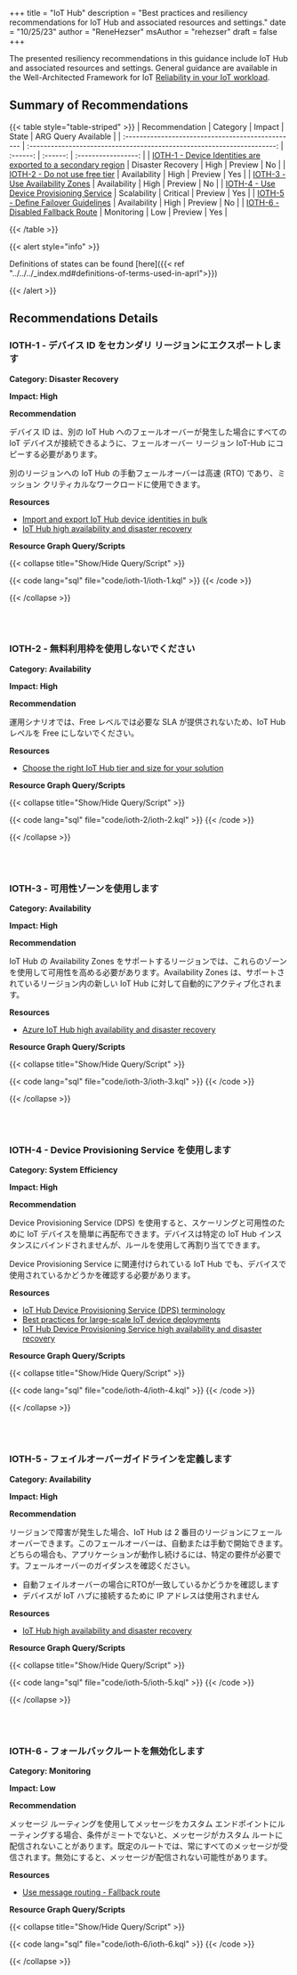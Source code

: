 +++
title = "IoT Hub"
description = "Best practices and resiliency recommendations for IoT Hub and associated resources and settings."
date = "10/25/23"
author = "ReneHezser"
msAuthor = "rehezser"
draft = false
+++

The presented resiliency recommendations in this guidance include IoT Hub and associated resources and settings. General guidance are available in the Well-Architected Framework for IoT [Reliability in your IoT workload](https://learn.microsoft.com/ja-jp/azure/well-architected/iot/iot-reliability).

## Summary of Recommendations

{{< table style="table-striped" >}}
| Recommendation                                    |  Category                                                               |  Impact         |  State            | ARG Query Available |
| :------------------------------------------------ | :---------------------------------------------------------------------: | :------:        | :------:          | :-----------------: |
| [IOTH-1 - Device Identities are exported to a secondary region](#ioth-1---device-identities-are-exported-to-a-secondary-region) | Disaster Recovery | High | Preview  |         No         |
| [IOTH-2 - Do not use free tier](#ioth-2---do-not-use-free-tier) | Availability | High | Preview  |         Yes          |
| [IOTH-3 - Use Availability Zones](#ioth-3---use-availability-zones) | Availability | High | Preview  |         No          |
| [IOTH-4 - Use Device Provisioning Service](#ioth-4---use-device-provisioning-service) | Scalability | Critical | Preview  |         Yes          |
| [IOTH-5 - Define Failover Guidelines](#ioth-5---define-failover-guidelines) | Availability | High | Preview  |         No          |
| [IOTH-6 - Disabled Fallback Route](#ioth-6---disabled-fallback-route) | Monitoring | Low | Preview  |         Yes          |

{{< /table >}}

{{< alert style="info" >}}

Definitions of states can be found [here]({{< ref "../../../_index.md#definitions-of-terms-used-in-aprl">}})

{{< /alert >}}

## Recommendations Details

### IOTH-1 - デバイス ID をセカンダリ リージョンにエクスポートします

**Category: Disaster Recovery**

**Impact: High**

**Recommendation**

デバイス ID は、別の IoT Hub へのフェールオーバーが発生した場合にすべての IoT デバイスが接続できるように、フェールオーバー リージョン IoT-Hub にコピーする必要があります。

別のリージョンへの IoT Hub の手動フェールオーバーは高速 (RTO) であり、ミッション クリティカルなワークロードに使用できます。

**Resources**

- [Import and export IoT Hub device identities in bulk](https://learn.microsoft.com/ja-jp/azure/iot-hub/iot-hub-bulk-identity-mgmt)
- [IoT Hub high availability and disaster recovery](https://learn.microsoft.com/ja-jp/azure/iot-hub/iot-hub-ha-dr#manual-failover)

**Resource Graph Query/Scripts**

{{< collapse title="Show/Hide Query/Script" >}}

{{< code lang="sql" file="code/ioth-1/ioth-1.kql" >}} {{< /code >}}

{{< /collapse >}}

<br><br>

### IOTH-2 - 無料利用枠を使用しないでください

**Category: Availability**

**Impact: High**

**Recommendation**

運用シナリオでは、Free レベルでは必要な SLA が提供されないため、IoT Hub レベルを Free にしないでください。

**Resources**

- [Choose the right IoT Hub tier and size for your solution](https://learn.microsoft.com/ja-jp/azure/iot-hub/iot-hub-scaling)

**Resource Graph Query/Scripts**

{{< collapse title="Show/Hide Query/Script" >}}

{{< code lang="sql" file="code/ioth-2/ioth-2.kql" >}} {{< /code >}}

{{< /collapse >}}

<br><br>

### IOTH-3 - 可用性ゾーンを使用します

**Category: Availability**

**Impact: High**

**Recommendation**

IoT Hub の Availability Zones をサポートするリージョンでは、これらのゾーンを使用して可用性を高める必要があります。Availability Zones は、サポートされているリージョン内の新しい IoT Hub に対して自動的にアクティブ化されます。

**Resources**

- [Azure IoT Hub high availability and disaster recovery](https://learn.microsoft.com/ja-jp/azure/iot-hub/iot-hub-ha-dr#availability-zones)

**Resource Graph Query/Scripts**

{{< collapse title="Show/Hide Query/Script" >}}

{{< code lang="sql" file="code/ioth-3/ioth-3.kql" >}} {{< /code >}}

{{< /collapse >}}

<br><br>

### IOTH-4 - Device Provisioning Service を使用します

**Category: System Efficiency**

**Impact: High**

**Recommendation**

Device Provisioning Service (DPS) を使用すると、スケーリングと可用性のために IoT デバイスを簡単に再配布できます。デバイスは特定の IoT Hub インスタンスにバインドされませんが、ルールを使用して再割り当てできます。

Device Provisioning Service に関連付けられている IoT Hub でも、デバイスで使用されているかどうかを確認する必要があります。

**Resources**

- [IoT Hub Device Provisioning Service (DPS) terminology](https://learn.microsoft.com/ja-jp/azure/iot-dps/concepts-service)
- [Best practices for large-scale IoT device deployments](https://learn.microsoft.com/ja-jp/azure/iot-dps/concepts-deploy-at-scale)
- [IoT Hub Device Provisioning Service high availability and disaster recovery](https://learn.microsoft.com/ja-jp/azure/iot-dps/iot-dps-ha-dr)

**Resource Graph Query/Scripts**

{{< collapse title="Show/Hide Query/Script" >}}

{{< code lang="sql" file="code/ioth-4/ioth-4.kql" >}} {{< /code >}}

{{< /collapse >}}

<br><br>

### IOTH-5 - フェイルオーバーガイドラインを定義します

**Category: Availability**

**Impact: High**

**Recommendation**

リージョンで障害が発生した場合、IoT Hub は 2 番目のリージョンにフェールオーバーできます。このフェールオーバーは、自動または手動で開始できます。どちらの場合も、アプリケーションが動作し続けるには、特定の要件が必要です。フェールオーバーのガイダンスを確認ください。

- 自動フェイルオーバーの場合にRTOが一致しているかどうかを確認します
- デバイスが IoT ハブに接続するために IP アドレスは使用されません

**Resources**

- [IoT Hub high availability and disaster recovery](https://learn.microsoft.com/ja-jp/azure/iot-hub/iot-hub-ha-dr)

**Resource Graph Query/Scripts**

{{< collapse title="Show/Hide Query/Script" >}}

{{< code lang="sql" file="code/ioth-5/ioth-5.kql" >}} {{< /code >}}

{{< /collapse >}}

<br><br>

### IOTH-6 - フォールバックルートを無効化します

**Category: Monitoring**

**Impact: Low**

**Recommendation**

メッセージ ルーティングを使用してメッセージをカスタム エンドポイントにルーティングする場合、条件がミートでないと、メッセージがカスタム ルートに配信されないことがあります。既定のルートでは、常にすべてのメッセージが受信されます。無効にすると、メッセージが配信されない可能性があります。

**Resources**

- [Use message routing - Fallback route](https://learn.microsoft.com/ja-jp/azure/iot-hub/iot-hub-devguide-messages-d2c#fallback-route)

**Resource Graph Query/Scripts**

{{< collapse title="Show/Hide Query/Script" >}}

{{< code lang="sql" file="code/ioth-6/ioth-6.kql" >}} {{< /code >}}

{{< /collapse >}}

<br><br>
